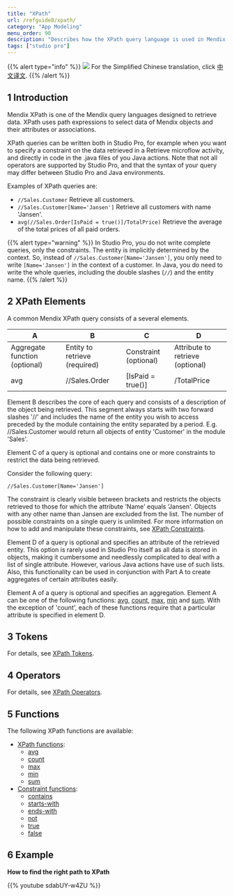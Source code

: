 ```yaml
---
title: "XPath"
url: /refguide8/xpath/
category: "App Modeling"
menu_order: 90
description: "Describes how the XPath query language is used in Mendix by presenting functions and examples."
tags: ["studio pro"]
---
```


{{% alert type="info" %}}
<img src="attachments/chinese-translation/china.png" style="display: inline-block; margin: 0" /> For the Simplified Chinese translation, click [中文译文](https://cdn.mendix.tencent-cloud.com/documentation/refguide8/xpath.pdf).
{{% /alert %}}

## 1 Introduction

Mendix XPath is one of the Mendix query languages designed to retrieve data. XPath uses path expressions to select data of Mendix objects and their attributes or associations.

XPath queries can be written both in Studio Pro, for example when you want to specify a constraint on the data retrieved in a Retrieve microflow activity, and directly in code in the .java files of you Java actions. Note that not all operators are supported by Studio Pro, and that the syntax of your query may differ between Studio Pro and Java environments.

Examples of XPath queries are:

*   `//Sales.Customer`
    Retrieve all customers.
*   `//Sales.Customer[Name='Jansen']`
    Retrieve all customers with name 'Jansen'.
*   `avg(//Sales.Order[IsPaid = true()]/TotalPrice)`
    Retrieve the average of the total prices of all paid orders.

{{% alert type="warning" %}}
In Studio Pro, you do not write complete queries, only the constraints. The entity is implicitly determined by the context. So, instead of `//Sales.Customer[Name='Jansen']`, you only need to write `[Name='Jansen']` in the context of a customer. In Java, you do need to write the whole queries, including the double slashes (`//`) and the entity name.
{{% /alert %}}

## 2 XPath Elements

A common Mendix XPath query consists of a several elements.

| A | B | C | D |
| --- | --- | --- | --- |
| Aggregate function (optional) | Entity to retrieve (required) | Constraint (optional) | Attribute to retrieve (optional) |
| avg | //Sales.Order | [IsPaid = true()] | /TotalPrice |

Element B describes the core of each query and consists of a description of the object being retrieved. This segment always starts with two forward slashes '//' and includes the name of the entity you wish to access preceded by the module containing the entity separated by a period. E.g. //Sales.Customer would return all objects of entity 'Customer' in the module 'Sales'.

Element C of a query is optional and contains one or more constraints to restrict the data being retrieved.

Consider the following query:

`//Sales.Customer[Name='Jansen']`

The constraint is clearly visible between brackets and restricts the objects retrieved to those for which the attribute 'Name' equals 'Jansen'. Objects with any other name than Jansen are excluded from the list.
The number of possible constraints on a single query is unlimited. For more information on how to add and manipulate these constraints, see [XPath Constraints](/refguide8/xpath-constraints/).

Element D of a query is optional and specifies an attribute of the retrieved entity. This option is rarely used in Studio Pro itself as all data is stored in objects, making it cumbersome and needlessly complicated to deal with a list of single attribute. However, various Java actions have use of such lists. Also, this functionality can be used in conjunction with Part A to create aggregates of certain attributes easily.

Element A of a query is optional and specifies an aggregation. Element A can be one of the following functions: [avg](/refguide8/xpath-avg/), [count](/refguide8/xpath-count/), [max](/refguide8/xpath-max/), [min](/refguide8/xpath-min/) and [sum](/refguide8/xpath-sum/). With the exception of 'count', each of these functions require that a particular attribute is specified in element D.

## 3 Tokens

For details, see [XPath Tokens](/refguide8/xpath-tokens/).

## 4 Operators

For details, see [XPath Operators](/refguide8/xpath-operators/).

## 5 Functions

The following XPath functions are available:

* [XPath functions](/refguide8/xpath-query-functions/):
	* [avg](/refguide8/xpath-avg/)
	* [count](/refguide8/xpath-count/)
	* [max](/refguide8/xpath-max/)
	* [min](/refguide8/xpath-min/)
	* [sum](/refguide8/xpath-sum/)
* [Constraint functions](/refguide8/xpath-constraint-functions/):
	* [contains](/refguide8/xpath-contains/)
	* [starts-with](/refguide8/xpath-starts-with/)
	* [ends-with](/refguide8/xpath-ends-with/)
	* [not](/refguide8/xpath-not/)
	* [true](/refguide8/xpath-true/)
	* [false](/refguide8/xpath-false/)
## 6 Example

**How to find the right path to XPath**

{{% youtube sdabUY-w4ZU %}}

